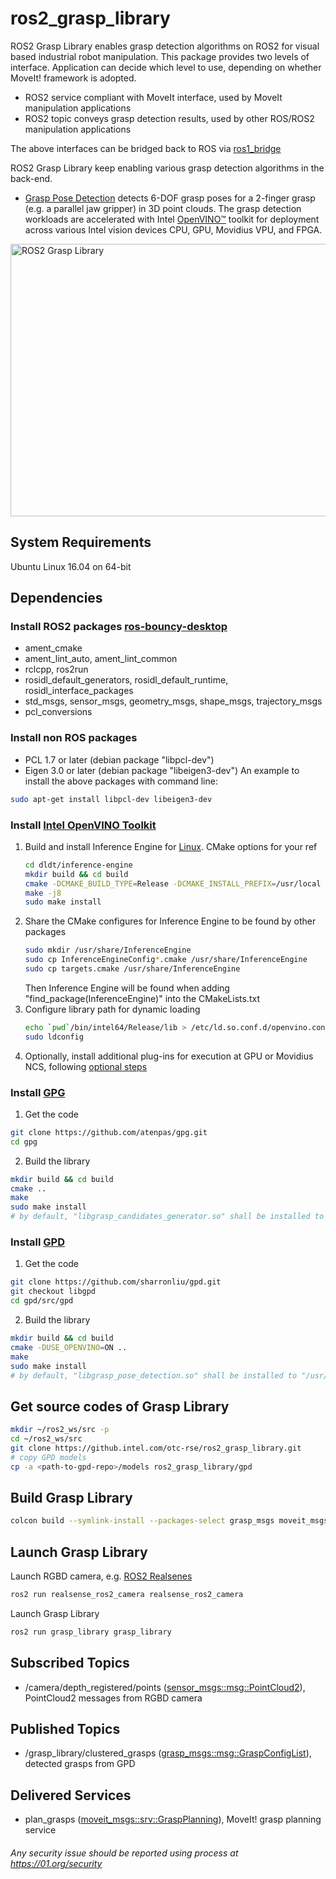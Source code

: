 # ros2_grasp_library
ROS2 Grasp Library enables grasp detection algorithms on ROS2 for visual based industrial robot manipulation. This package provides two levels of interface. Application can decide which level to use, depending on whether MoveIt! framework is adopted.
* ROS2 service compliant with MoveIt interface, used by MoveIt manipulation applications
* ROS2 topic conveys grasp detection results, used by other ROS/ROS2 manipulation applications

The above interfaces can be bridged back to ROS via [ros1_bridge](https://github.com/ros2/ros1_bridge/blob/master/README.md)

ROS2 Grasp Library keep enabling various grasp detection algorithms in the back-end.
- [Grasp Pose Detection](https://github.com/atenpas/gpd) detects 6-DOF grasp poses for a 2-finger grasp (e.g. a parallel jaw gripper) in 3D point clouds. The grasp detection workloads are accelerated with Intel [OpenVINO™](https://software.intel.com/en-us/openvino-toolkit) toolkit
for deployment across various Intel vision devices CPU, GPU, Movidius VPU, and FPGA.

<img src="https://github.intel.com/otc-rse/ros2_grasp_library/blob/master/docs/img/ros2_grasp_library.png" width = "596" height = "436" alt="ROS2 Grasp Library" align=center />

## System Requirements
Ubuntu Linux 16.04 on 64-bit

## Dependencies
### Install ROS2 packages [ros-bouncy-desktop](https://github.com/ros2/ros2/wiki/Linux-Install-Debians)
  * ament_cmake
  * ament_lint_auto, ament_lint_common
  * rclcpp, ros2run
  * rosidl_default_generators, rosidl_default_runtime, rosidl_interface_packages
  * std_msgs, sensor_msgs, geometry_msgs, shape_msgs, trajectory_msgs
  * pcl_conversions

### Install non ROS packages
  * PCL 1.7 or later (debian package "libpcl-dev")
  * Eigen 3.0 or later (debian package "libeigen3-dev")
  An example to install the above packages with command line:
  ```bash
  sudo apt-get install libpcl-dev libeigen3-dev
  ```

### Install [Intel OpenVINO Toolkit](https://github.com/opencv/dldt)
1. Build and install Inference Engine for [Linux](https://github.com/opencv/dldt/blob/2018/inference-engine/README.md#build-on-linux-systems). CMake options for your ref
   ```bash
   cd dldt/inference-engine
   mkdir build && cd build
   cmake -DCMAKE_BUILD_TYPE=Release -DCMAKE_INSTALL_PREFIX=/usr/local -DGEMM=MKL -DMKLROOT=/usr/local/lib/mklml -DENABLE_MKL_DNN=ON -DENABLE_CLDNN=ON ..
   make -j8
   sudo make install
   ```
2. Share the CMake configures for Inference Engine to be found by other packages
   ```bash
   sudo mkdir /usr/share/InferenceEngine
   sudo cp InferenceEngineConfig*.cmake /usr/share/InferenceEngine
   sudo cp targets.cmake /usr/share/InferenceEngine
   ```
   Then Inference Engine will be found when adding "find_package(InferenceEngine)" into the CMakeLists.txt
3. Configure library path for dynamic loading
   ```bash
   echo `pwd`/bin/intel64/Release/lib > /etc/ld.so.conf.d/openvino.conf
   sudo ldconfig
   ```
4. Optionally, install additional plug-ins for execution at GPU or Movidius NCS,
following [optional steps](https://software.intel.com/en-us/articles/OpenVINO-Install-Linux#inpage-nav-4)

### Install [GPG](https://github.com/atenpas/gpg)
1. Get the code
```bash
git clone https://github.com/atenpas/gpg.git
cd gpg
```
2. Build the library
```bash
mkdir build && cd build
cmake ..
make
sudo make install
# by default, "libgrasp_candidates_generator.so" shall be installed to "/usr/local/lib"
```

### Install [GPD](https://github.com/sharronliu/gpd)
1. Get the code
```bash
git clone https://github.com/sharronliu/gpd.git
git checkout libgpd
cd gpd/src/gpd
```
2. Build the library
```bash
mkdir build && cd build
cmake -DUSE_OPENVINO=ON ..
make
sudo make install
# by default, "libgrasp_pose_detection.so" shall be installed to "/usr/local/lib", and header files installed to "/usr/local/include/gpd"
```

## Get source codes of Grasp Library
```bash
mkdir ~/ros2_ws/src -p
cd ~/ros2_ws/src
git clone https://github.intel.com/otc-rse/ros2_grasp_library.git
# copy GPD models
cp -a <path-to-gpd-repo>/models ros2_grasp_library/gpd
```

## Build Grasp Library
```bash
colcon build --symlink-install --packages-select grasp_msgs moveit_msgs grasp_library
```

## Launch Grasp Library
Launch RGBD camera, e.g. [ROS2 Realsenes](https://github.com/intel/ros2_intel_realsense)
```bash
ros2 run realsense_ros2_camera realsense_ros2_camera
```
Launch Grasp Library
```bash
ros2 run grasp_library grasp_library
```

## Subscribed Topics
  * /camera/depth_registered/points ([sensor_msgs::msg::PointCloud2](https://github.com/ros2/common_interfaces/blob/master/sensor_msgs/msg/PointCloud2.msg)), PointCloud2 messages from RGBD camera

## Published Topics
  * /grasp_library/clustered_grasps ([grasp_msgs::msg::GraspConfigList](https://github.com/intel/ros2_grasp_library/blob/master/grasp_msgs/msg/GraspConfigList.msg)), detected grasps from GPD

## Delivered Services
  * plan_grasps ([moveit_msgs::srv::GraspPlanning](https://github.com/intel/ros2_grasp_library/blob/master/moveit_msgs_light/srv/GraspPlanning.srv)), MoveIt! grasp planning service

###### *Any security issue should be reported using process at https://01.org/security*
